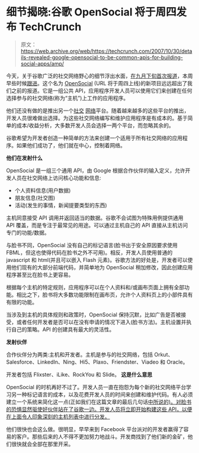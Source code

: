 # 细节揭晓:谷歌 OpenSocial 将于周四发布 TechCrunch

> 原文：<https://web.archive.org/web/https://techcrunch.com/2007/10/30/details-revealed-google-opensocial-to-be-common-apis-for-building-social-apps/amp/>

今天，关于谷歌广泛的社交网络野心的细节浮出水面，[在九月下旬首次报道](https://web.archive.org/web/20230203091943/https://techcrunch.com/2007/09/21/google-to-out-open-facebook-on-november-5/)，本周早些时候[跟进](https://web.archive.org/web/20230203091943/https://techcrunch.com/2007/10/29/googles-response-to-facebook-maka-maka/)。这个名为 [OpenSocial](https://web.archive.org/web/20230203091943/http://code.google.com/apis/opensocial) (URL 将于周四上线)的新项目远远超出了我们之前的报道。它是一组公共 API，应用程序开发人员可以使用它们来创建在任何选择参与的社交网络(称为“主机”)上工作的应用程序。

他们还没有做的是推出另一个[社交](https://web.archive.org/web/20230203091943/https://techcrunch.com/2007/10/24/friendster-announces-developer-platform-can-you-say-commodity/) [网络](https://web.archive.org/web/20230203091943/https://techcrunch.com/2007/10/29/meebo-platform-launches-with-big-san-francisco-party/)平台。随着越来越多的这些平台的推出，开发人员很难做出选择。为这些社交网络编写和维护应用程序是有成本的。基于简单的成本/收益分析，大多数开发人员会选择一两个平台，而忽略其余的。

谷歌希望为开发者创造一种简单的方法来创建一个适用于所有社交网络的应用程序。如果他们成功了，他们就在中心，控制着网络。

**他们在发射什么**

OpenSocial 是一组三个通用 API，由 Google 根据合作伙伴的输入定义，允许开发人员在社交网络上访问核心功能和信息:

*   个人资料信息(用户数据)
*   朋友信息(社交图)
*   活动(发生的事情，新闻提要类型的东西)

主机同意接受 API 调用并返回适当的数据。谷歌不会试图为特殊用例提供通用 API 覆盖，而是专注于最常见的用途。可以通过主机自己的 API 直接从主机访问专门的功能/数据。

与脸书不同，OpenSocial 没有自己的标记语言(脸书出于安全原因要求使用 FBML，但这也使得代码在脸书之外不可用)。相反，开发人员使用普通的 javascript 和 html(并且可以嵌入 Flash 元素)。谷歌方法的好处是，开发者可以使用他们现有的大部分前端代码，并简单地为 OpenSocial 稍加修改，因此创建应用程序甚至比在脸书上更容易。

根据每个主机的特定规则，应用程序可以在个人资料和/或画布页面上拥有全部功能。相比之下，脸书将大多数功能限制在画布页，允许个人资料页上的小部件具有有限的功能。

当涉及到主机的具体规则和政策时，OpenSocial 保持沉默，比如广告是否被接受，或者任何开发者是否可以在没有申请的情况下进入(脸书方法)。主机设置并执行自己的策略。API 的创建具有最大的灵活性。

**发射伙伴**

合作伙伴分为两类:主机和开发者。主机是参与的社交网络，包括 Orkut、Salesforce、LinkedIn、Ning、Hi5、Plaxo、Friendster、Viadeo 和 Oracle。

开发者包括 Flixster、iLike、RockYou 和 Slide。 **这是什么意思**

OpenSocial 的时机再好不过了。开发人员一直在抱怨为每个新的社交网络平台学习另一种标记语言的成本，以及花费开发人员的时间来创建和维护代码。有人必须建立一个系统来简化这一点(正如我们在这篇文章的最后几句话[中所说的)。对脸书的恐惧显然驱使好伙伴站在了谷歌一边。开发人员将立即开始构建这些 API，以便在上面令人印象深刻的主机列表中进行分发。](https://web.archive.org/web/20230203091943/https://techcrunch.com/2007/10/09/myspace-platform-to-launch-next-week/)

他们很快也会这么做。很明显，早早来到 Facebook 平台派对的开发者赢得了容易的客户。那些后来的人不得不更加努力地战斗。开发商找到了他们新的金矿，他们很快就会全部在那里开采。

<amp-analytics data-credentials="include" class="i-amphtml-layout-fixed i-amphtml-layout-size-defined" i-amphtml-layout="fixed"></amp-analytics>